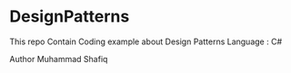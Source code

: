 # DesignPatterns

This repo Contain Coding example about Design Patterns 
Language : C#

Author Muhammad Shafiq
